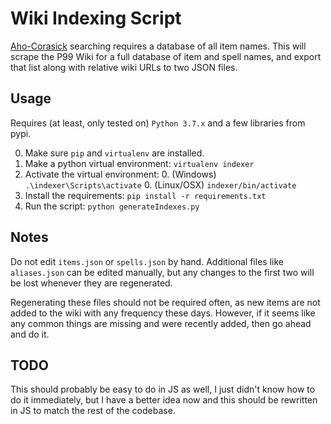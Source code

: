 Wiki Indexing Script
====================

[Aho-Corasick](https://en.wikipedia.org/wiki/Aho%E2%80%93Corasick_algorithm)
searching requires a database of all item names.
This will scrape the P99 Wiki for a full database of item and spell names, and
export that list along with relative wiki URLs to two JSON files.

Usage
-----

Requires (at least, only tested on) `Python 3.7.x` and a few libraries from pypi.

0. Make sure `pip` and `virtualenv` are installed.
0. Make a python virtual environment: `virtualenv indexer`
0. Activate the virtual environment:
   0. (Windows) `.\indexer\Scripts\activate`
   0. (Linux/OSX) `indexer/bin/activate`
0. Install the requirements: `pip install -r requirements.txt`
0. Run the script: `python generateIndexes.py`

Notes
-----

Do not edit `items.json` or `spells.json` by hand. Additional files like
`aliases.json` can be edited manually, but any changes to the first two will
be lost whenever they are regenerated.

Regenerating these files should not be required often, as new items are not
added to the wiki with any frequency these days. However, if it seems like
any common things are missing and were recently added, then go ahead and do it.

TODO
----

This should probably be easy to do in JS as well, I just didn't know how to do
it immediately, but I have a better idea now and this should be rewritten in JS
to match the rest of the codebase.